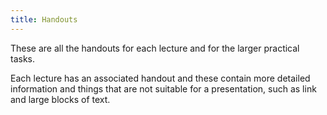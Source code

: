 ```yaml
---
title: Handouts
---
```


These are all the handouts for each lecture and for the larger practical tasks.

Each lecture has an associated handout and these contain more detailed information and things that are not suitable for a presentation, such as link and large blocks of text. 